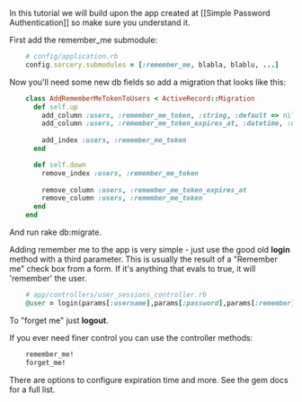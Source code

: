 In this tutorial we will build upon the app created at [[Simple Password Authentication]] so make sure you understand it.

First add the remember_me submodule:
```ruby
    # config/application.rb
    config.sorcery.submodules = [:remember_me, blabla, blablu, ...]
```

Now you'll need some new db fields so add a migration that looks like this:
```ruby
    class AddRememberMeTokenToUsers < ActiveRecord::Migration
      def self.up
        add_column :users, :remember_me_token, :string, :default => nil
        add_column :users, :remember_me_token_expires_at, :datetime, :default => nil
    
        add_index :users, :remember_me_token
      end

      def self.down
        remove_index :users, :remember_me_token
    
        remove_column :users, :remember_me_token_expires_at
        remove_column :users, :remember_me_token
      end
    end
```

And run rake db:migrate.

Adding remember me to the app is very simple - just use the good old **login** method with a third parameter.
This is usually the result of a "Remember me" check box from a form.
If it's anything that evals to true, it will 'remember' the user.
```ruby
    # app/controllers/user_sessions_controller.rb
    @user = login(params[:username],params[:password],params[:remember])
```

To "forget me" just **logout**.  
  
If you ever need finer control you can use the controller methods:
```ruby
    remember_me!
    forget_me!
```

There are options to configure expiration time and more. See the gem docs for a full list.